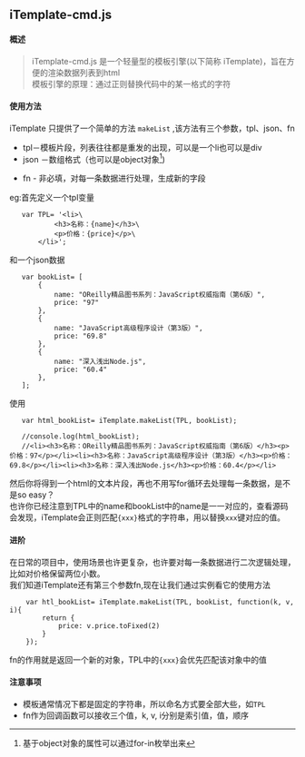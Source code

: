 ## iTemplate-cmd.js

#### 概述
> iTemplate-cmd.js 是一个轻量型的模板引擎(以下简称 iTemplate)，旨在方便的渲染数据列表到html    
> 模板引擎的原理：通过正则替换代码中的某一格式的字符
   
#### 使用方法
  iTemplate 只提供了一个简单的方法 `makeList` ,该方法有三个参数，tpl、json、fn  
  
 * tpl－模板片段，列表往往都是重发的出现，可以是一个li也可以是div
 * json －数组格式（也可以是object对象[^1])
 [^1]: 基于object对象的属性可以通过for-in枚举出来
 * fn - 非必填，对每一条数据进行处理，生成新的字段
 
 eg:首先定义一个tpl变量
 
 ```
	var TPL= '<li>\
			<h3>名称：{name}</h3>\
			<p>价格：{price}</p>\
		</li>';
 ```
 和一个json数据
 
 ```
 	var bookList= [
 		{
 			name: "OReilly精品图书系列：JavaScript权威指南（第6版）",
 			price: "97"
 		},
 		{
 			name: "JavaScript高级程序设计（第3版）",
 			price: "69.8"
 		},
 		{
 			name: "深入浅出Node.js",
 			price: "60.4"
 		},
 	];
 ```
 
 使用
 
 ```
 	var html_bookList= iTemplate.makeList(TPL, bookList);
 	
 	//console.log(html_bookList);
 	//<li><h3>名称：OReilly精品图书系列：JavaScript权威指南（第6版）</h3><p>价格：97</p></li><li><h3>名称：JavaScript高级程序设计（第3版）</h3><p>价格：69.8</p></li><li><h3>名称：深入浅出Node.js</h3><p>价格：60.4</p></li>
 ```
然后你将得到一个html的文本片段，再也不用写for循环去处理每一条数据，是不是so easy？  
也许你已经注意到TPL中的name和bookList中的name是一一对应的，查看源码会发现，iTemplate会正则匹配`{xxx}`格式的字符串，用以替换`xxx`键对应的值。
 
 
 

#### 进阶
在日常的项目中，使用场景也许更复杂，也许要对每一条数据进行二次逻辑处理，比如对价格保留两位小数。  
我们知道iTemplate还有第三个参数fn,现在让我们通过实例看它的使用方法

```
	var htl_bookList= iTemplate.makeList(TPL, bookList, function(k, v, i){
		return {
			price: v.price.toFixed(2)
		}
	});
```
fn的作用就是返回一个新的对象，TPL中的`{xxx}`会优先匹配该对象中的值


#### 注意事项
* 模板通常情况下都是固定的字符串，所以命名方式要全部大些，如`TPL`
* fn作为回调函数可以接收三个值，k, v, i分别是索引值，值，顺序